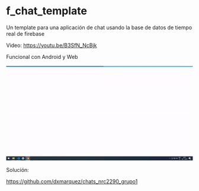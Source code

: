 # f_chat_template

Un template para una aplicación de chat usando la base de datos de tiempo real de firebase

Video: https://youtu.be/B3SfN_NcBjk

Funcional con Android y Web


![chat](https://github.com/dxmarquez/chats_nrc2290_grupo1/blob/main/reto3.gif?raw=true)

Solución:


https://github.com/dxmarquez/chats_nrc2290_grupo1
